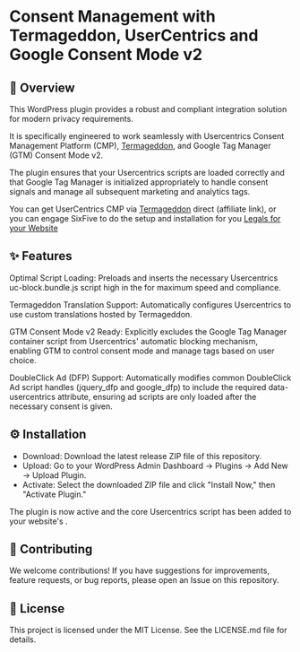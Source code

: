 # Consent Management with Termageddon, UserCentrics and Google Consent Mode v2
## 📝 Overview
This WordPress plugin provides a robust and compliant integration solution for modern privacy requirements.

It is specifically engineered to work seamlessly with Usercentrics Consent Management Platform (CMP), [Termageddon](https://go.sixfive.io/termageddon), and Google Tag Manager (GTM) Consent Mode v2.

The plugin ensures that your Usercentrics scripts are loaded correctly and that Google Tag Manager is initialized appropriately to handle consent signals and manage all subsequent marketing and analytics tags.

You can get UserCentrics CMP via [Termageddon](https://go.sixfive.io/termageddon) direct (affiliate link), or you can engage SixFive to do the setup and installation for you [Legals for your Website](https://sixfive.io/products/wordpress/legals/) 

## ✨ Features
Optimal Script Loading: Preloads and inserts the necessary Usercentrics uc-block.bundle.js script high in the <head> for maximum speed and compliance.

Termageddon Translation Support: Automatically configures Usercentrics to use custom translations hosted by Termageddon.

GTM Consent Mode v2 Ready: Explicitly excludes the Google Tag Manager container script from Usercentrics' automatic blocking mechanism, enabling GTM to control consent mode and manage tags based on user choice.

DoubleClick Ad (DFP) Support: Automatically modifies common DoubleClick Ad script handles (jquery_dfp and google_dfp) to include the required data-usercentrics attribute, ensuring ad scripts are only loaded after the necessary consent is given.

## ⚙️ Installation
* Download: Download the latest release ZIP file of this repository.
* Upload: Go to your WordPress Admin Dashboard -> Plugins -> Add New -> Upload Plugin.
* Activate: Select the downloaded ZIP file and click "Install Now," then "Activate Plugin."

The plugin is now active and the core Usercentrics script has been added to your website's <head>.

## 🤝 Contributing
We welcome contributions! If you have suggestions for improvements, feature requests, or bug reports, please open an Issue on this repository.

## 📄 License
This project is licensed under the MIT License. See the LICENSE.md file for details.

